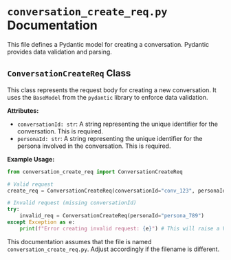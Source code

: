 # `conversation_create_req.py` Documentation

This file defines a Pydantic model for creating a conversation.  Pydantic provides data validation and parsing.

## `ConversationCreateReq` Class

This class represents the request body for creating a new conversation.  It uses the `BaseModel` from the `pydantic` library to enforce data validation.

**Attributes:**

* `conversationId: str`:  A string representing the unique identifier for the conversation.  This is required.
* `personaId: str`: A string representing the unique identifier for the persona involved in the conversation. This is required.


**Example Usage:**

```python
from conversation_create_req import ConversationCreateReq

# Valid request
create_req = ConversationCreateReq(conversationId="conv_123", personaId="persona_456")

# Invalid request (missing conversationId)
try:
    invalid_req = ConversationCreateReq(personaId="persona_789")
except Exception as e:
    print(f"Error creating invalid request: {e}") # This will raise a ValidationError

```

This documentation assumes that the file is named `conversation_create_req.py`.  Adjust accordingly if the filename is different.
